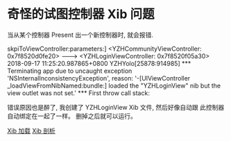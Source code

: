# 奇怪的试图控制器 Xib 问题


当从某个控制器 Present 出一个新控制器时, 就会报错. 

skpiToViewController:parameters:] <YZHCommunityViewController: 0x7f8520d0fe20> ---> <YZHLoginViewController: 0x7f8520f05a30>
2018-09-17 11:25:20.987865+0800 YZHYolo[25878:914985] *** Terminating app due to uncaught exception 'NSInternalInconsistencyException', reason: '-[UIViewController _loadViewFromNibNamed:bundle:] loaded the "YZHLoginView" nib but the view outlet was not set.'
*** First throw call stack:

 错误原因也是醉了,   我创建了 YZHLoginView Xib 文件, 然后好像自动跟 此控制器自动绑定在一起了一样。   删掉之后就可以运行。
 
 
 [Xib 加载](https://blog.csdn.net/u011723466/article/details/25241927)
 [Xib 剖析](https://blog.csdn.net/donhao/article/details/7088446)


